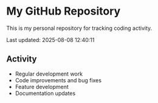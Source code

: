 # My GitHub Repository

This is my personal repository for tracking coding activity.

Last updated: 2025-08-08 12:40:11

## Activity
- Regular development work
- Code improvements and bug fixes
- Feature development
- Documentation updates
